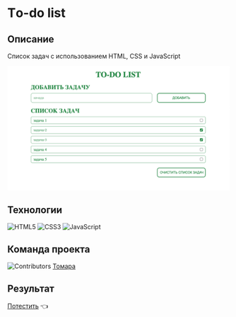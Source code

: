 # Тo-do list

## Описание

Список задач с использованием HTML, CSS и JavaScript

<div align="center">
<img src="./assets/readme/readme_img.png">
</div>

## Технологии

![HTML5](https://img.shields.io/badge/html5-%23E34F26.svg?style=for-the-badge&logo=html5&logoColor=white)
![CSS3](https://img.shields.io/badge/css3-%231572B6.svg?style=for-the-badge&logo=css3&logoColor=white)
![JavaScript](https://img.shields.io/badge/javascript-%23323330.svg?style=for-the-badge&logo=javascript&logoColor=%23F7DF1E)

## Команда проекта

![Contributors](https://contrib.rocks/image?repo=Glazunovatomara/w-18)
[Томара](https://github.com/Glazunovatomara)

## Результат

[Потестить](glazunovatomara.github.io/w-18/) 👈
